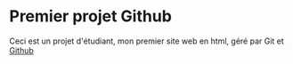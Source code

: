 # Premier projet Github
Ceci est un projet d'étudiant, mon premier site web en html, géré par Git et [Github](http://github.com)